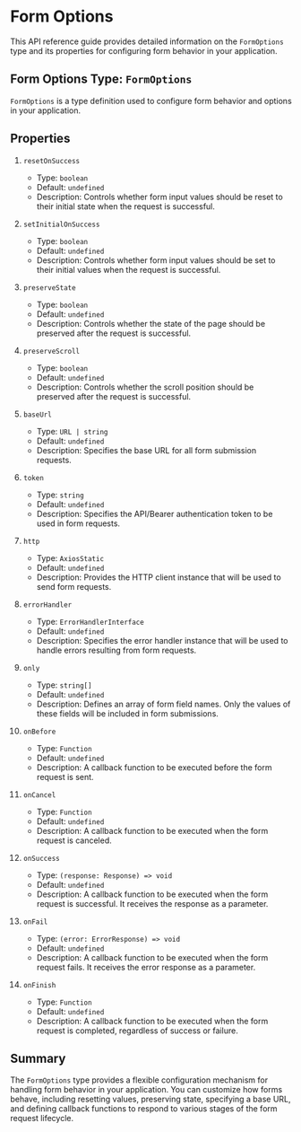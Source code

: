 # Form Options

This API reference guide provides detailed information on the `FormOptions` type and its properties for configuring form behavior in your application.

## Form Options Type: `FormOptions`

`FormOptions` is a type definition used to configure form behavior and options in your application.

## Properties

1. `resetOnSuccess`
   - Type: `boolean`
   - Default: `undefined`
   - Description: Controls whether form input values should be reset to their initial state when the request is successful.

2. `setInitialOnSuccess`
   - Type: `boolean`
   - Default: `undefined`
   - Description: Controls whether form input values should be set to their initial values when the request is successful.

3. `preserveState`
   - Type: `boolean`
   - Default: `undefined`
   - Description: Controls whether the state of the page should be preserved after the request is successful.

4. `preserveScroll`
   - Type: `boolean`
   - Default: `undefined`
   - Description: Controls whether the scroll position should be preserved after the request is successful.

5. `baseUrl`
   - Type: `URL | string`
   - Default: `undefined`
   - Description: Specifies the base URL for all form submission requests.

6. `token`
   - Type: `string`
   - Default: `undefined`
   - Description: Specifies the API/Bearer authentication token to be used in form requests.

7. `http`
   - Type: `AxiosStatic`
   - Default: `undefined`
   - Description: Provides the HTTP client instance that will be used to send form requests.

8. `errorHandler`
   - Type: `ErrorHandlerInterface`
   - Default: `undefined`
   - Description: Specifies the error handler instance that will be used to handle errors resulting from form requests.

9. `only`
   - Type: `string[]`
   - Default: `undefined`
   - Description: Defines an array of form field names. Only the values of these fields will be included in form submissions.

10. `onBefore`
    - Type: `Function`
    - Default: `undefined`
    - Description: A callback function to be executed before the form request is sent.

11. `onCancel`
    - Type: `Function`
    - Default: `undefined`
    - Description: A callback function to be executed when the form request is canceled.

12. `onSuccess`
    - Type: `(response: Response) => void`
    - Default: `undefined`
    - Description: A callback function to be executed when the form request is successful. It receives the response as a parameter.

13. `onFail`
    - Type: `(error: ErrorResponse) => void`
    - Default: `undefined`
    - Description: A callback function to be executed when the form request fails. It receives the error response as a parameter.

14. `onFinish`
    - Type: `Function`
    - Default: `undefined`
    - Description: A callback function to be executed when the form request is completed, regardless of success or failure.

## Summary

The `FormOptions` type provides a flexible configuration mechanism for handling form behavior in your application. You can customize how forms behave, including resetting values, preserving state, specifying a base URL, and defining callback functions to respond to various stages of the form request lifecycle.
